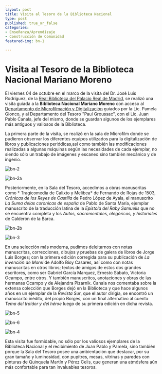 ```yaml
---
layout: post
title: Visita al Tesoro de la Biblioteca Nacional
type: post
published: true_or_false
categories:
- Enseñanza/Aprendizaje
- Construcción de Comunidad
featured-img: bn-1

---
```


# Visita al Tesoro de la Biblioteca Nacional Mariano Moreno

El viernes 04 de octubre en el marco de la visita del Dr. José Luis Rodríguez, de la [Real Biblioteca del Palacio Real de Madrid](http://www.realbiblioteca.es/es), se realizó una visita guiada a la **Biblioteca Nacional Mariano Moreno** con acceso al [Departamento de Microfilmación y Digitalización](https://www.bn.gov.ar/micrositios/multimedia/institucionales/departamento-de-microfilmacion-y-digitalizacion-de-la-biblioteca-nacional-mariano-moreno) guiados por la Lic. Pamela Gionco, y al Departamento del Tesoro "Paul Groussac", con el Lic. Juan Pablo Canala, jefe del mismo, donde se guardan algunos de los ejemplares más antiguos y valiosos de la Biblioteca.

La primera parte de la visita, se realizó en la sala de Microfilm donde se pudieron observar los diferentes equipos utilizados para la digitalización de libros y publicaciones periódicas,así como también las modificaciones realizadas a algunas máquinas según las necesidades de cada ejemplar, no siendo sólo un trabajo de imágenes y escaneo sino también mecánico y de ingenio. 

![bn-2](/assets/img/posts/bn-2.jpg)

![bn-2a](/assets/img/posts/bn-2a.jpg)

Posteriormente, en la Sala del Tesoro, accedimos a obras manuscritas como * Tragicomedia de Calixto y Melibea* de Fernando de Rojas de 1503, *Crónicas de los Reyes de Castilla* de Pedro López de Ayala, el manuscrito *La Suma delas coronicas de españa* de Pablo de Santa María, ejemplar manuscrito de la traducción latina de la *Epístola del Raby Samuelis* que no se encuentra completa y los  *Autos, sacramentales, alegóricos, y historiales* de Calderón de la Barca.

![bn-2b](/assets/img/posts/bn-2.jpeg)

![bn-3](/assets/img/posts/bn-3.jpg)

En una selección más moderna, pudimos deleitarnos con notas manuscritas, correcciones, dibujos y pruebas de galera de libros de Jorge Luis Borges; con la primera edición corregida para su publicación de *La invención de Morel* de Adolfo Bioy Casares, así como con notas manuscritas en otros libros; textos de amigos de estos dos grandes escritores, como ser Gabriel García Marquez, Ernesto Sábato, Victoria Ocampo, entre otros. Y también manuscritos, anotaciones y obras de las hermanas Ocampo y de Alejandra Pizarnik. Canala nos comentaba sobre la extensa colección que Borges dejó en la Biblioteca y que hace algunos años en un ejemplar de la *Revista Sur*, que el autor dirigía, se encontró un manuscrito inédito, del propio Borges, con un final alternativo al cuento *Tema del traidor y del héroe* luego de su primera edición en dicha revista. 

![bn-5](/assets/img/posts/bn-5.jpg)

![bn-6](/assets/img/posts/bn-6.jpg)

![bn-4](/assets/img/posts/bn-4.jpg)

Esta visita fue formidable, no sólo por los valiosos ejemplares de la Biblioteca Nacional y el recibimiento de Juan Pablo y Pamela, sino también porque la Sala del Tesoro posee una ambientación que destacar, por su gran tamaño y luminosidad, con pupitres, mesas, vitrinas y paredes con pinturas de Quinquela Martín y Pérez Celis, que generan una atmósfera aún más confortable para tan invaluables tesoros.


